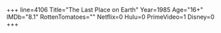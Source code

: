 +++
line=4106
Title="The Last Place on Earth"
Year=1985
Age="16+"
IMDb="8.1"
RottenTomatoes=""
Netflix=0
Hulu=0
PrimeVideo=1
Disney=0
+++

